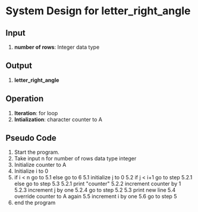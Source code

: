 # System Design for letter_right_angle

## Input
1. **number of rows**: Integer data type

## Output
1. **letter_right_angle**

## Operation
1. **Iteration**: for loop
2. **Intialization**: character counter to A

## Pseudo Code
1. Start the program.
2. Take input n for number of rows data type integer
3. Initialize counter to A
4. Initialize i to 0
5. if i < n go to 5.1 else go to 6
    5.1 initialize j to 0
    5.2 if j < i+1 go to step 5.2.1 else go to step 5.3
        5.2.1 print "counter"
        5.2.2 increment counter by 1
        5.2.3 increment j by one 
        5.2.4 go to step 5.2
    5.3 print new line
    5.4 override counter to A again
    5.5 increment i by one
    5.6 go to step 5
6. end the program